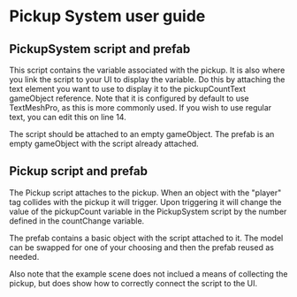 # Pickup System user guide

## PickupSystem script and prefab

This script contains the variable associated with the pickup. It is also where you link the script to your UI to display the variable. Do this by attaching the text element you want to use to display it to the pickupCountText gameObject reference. Note that it is configured by default to use TextMeshPro, as this is more commonly used. If you wish to use regular text, you can edit this on line 14.

The script should be attached to an empty gameObject. The prefab is an empty gameObject with the script already attached.

## Pickup script and prefab

The Pickup script attaches to the pickup. When an object with the "player" tag collides with the pickup it will trigger. Upon triggering it will change the value of the pickupCount variable in the PickupSystem script by the number defined in the countChange variable.

The prefab contains a basic object with the script attached to it. The model can be swapped for one of your choosing and then the prefab reused as needed.

Also note that the example scene does not inclued a means of collecting the pickup, but does show how to correctly connect the script to the UI.
